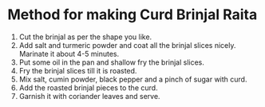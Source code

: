 # Method for making Curd Brinjal Raita

1. Cut the brinjal as per the shape you like.
2. Add salt and turmeric powder and coat all the brinjal slices nicely. Marinate it about 4-5 minutes.
3. Put some oil in the pan and shallow fry the brinjal slices.
4. Fry the brinjal slices till it is roasted.
5. Mix salt, cumin powder, black pepper and a pinch of sugar with curd.
6. Add the roasted brinjal pieces to the curd.
7. Garnish it with  coriander leaves and serve.

